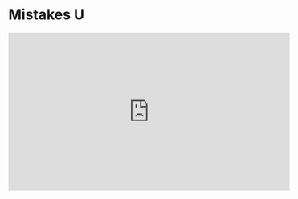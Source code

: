 <!DOCTYPE html>
<html>

<body>

<h1>Mistakes U</h1>

<iframe width="560" height="315" src="https://www.youtube.com/embed/w0xL-0lwNUs" frameborder="0" allowfullscreen></iframe>


</body>
</html>

